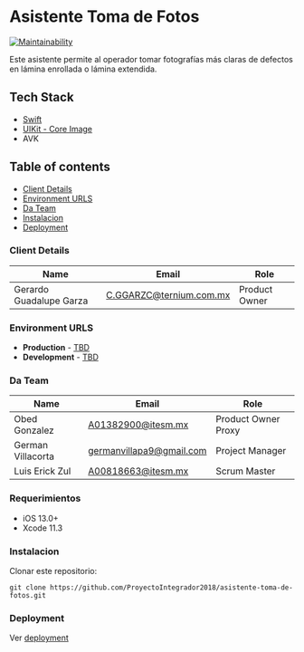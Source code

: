 # Asistente Toma de Fotos

[![Maintainability](https://api.codeclimate.com/v1/badges/a369258dd278e6292870/maintainability)](https://codeclimate.com/github/ProyectoIntegrador2018/asistente-toma-de-fotos/maintainability)

Este asistente permite al operador tomar fotografías más claras de defectos en lámina enrollada o lámina extendida.

## Tech Stack

* [Swift](https://developer.apple.com/swift/)
* [UIKit - Core Image](https://developer.apple.com/documentation/uikit/uiimage)
* AVK

## Table of contents

* [Client Details](#client-details)
* [Environment URLS](#environment-urls)
* [Da Team](#da-team)
* [Instalacion](#instalacion)
* [Deployment](#deployment)


### Client Details

| Name               | Email             | Role |
| ------------------ | ----------------- | ---- |
| Gerardo Guadalupe Garza | C.GGARZC@ternium.com.mx | Product Owner  |


### Environment URLS

* **Production** - [TBD](TBD)
* **Development** - [TBD](TBD)

### Da Team

| Name           | Email             | Role        |
| -------------- | ----------------- | ----------- |
| Obed Gonzalez | A01382900@itesm.mx | Product Owner Proxy |
| German Villacorta | germanvillapa9@gmail.com | Project Manager |
| Luis Erick Zul | A00818663@itesm.mx | Scrum Master |

### Requerimientos
* iOS 13.0+
* Xcode 11.3

### Instalacion
Clonar este repositorio:

```
git clone https://github.com/ProyectoIntegrador2018/asistente-toma-de-fotos.git
```

### Deployment
Ver [deployment](https://github.com/ProyectoIntegrador2018/asistente-toma-de-fotos/blob/master/DEPLOYMENT.md#deployment)
